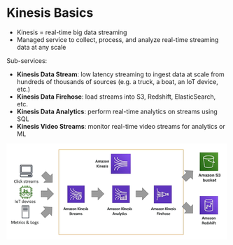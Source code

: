 # Kinesis Basics

- Kinesis = real-time big data streaming
- Managed service to collect, process, and analyze real-time streaming data at any scale

Sub-services:

- **Kinesis Data Stream**: low latency streaming to ingest data at scale from hundreds of thousands of sources (e.g. a truck, a boat, an IoT device, etc.)
- **Kinesis Data Firehose**: load streams into S3, Redshift, ElasticSearch, etc.
- **Kinesis Data Analytics**: perform real-time analytics on streams using SQL 
- **Kinesis Video Streams**: monitor real-time video streams for analytics or ML

![Kinesis](../../images/integration/kinesis.png)
